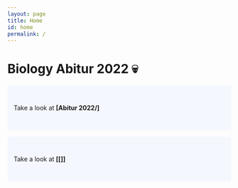 ```yaml
---
layout: page
title: Home
id: home
permalink: /
---
```


# Biology Abitur 2022 💀

<p style="padding: 3em 1em; background: #f5f7ff; border-radius: 4px;">
  Take a look at <span style="font-weight: bold">[Abitur 2022/]</span>
</p>

<p style="padding: 3em 1em; background: #f5f7ff; border-radius: 4px;">
  Take a look at <span style="font-weight: bold">[[]]</span>
</p>



<style>
  .wrapper {
    max-width: 46em;
  }
</style>

